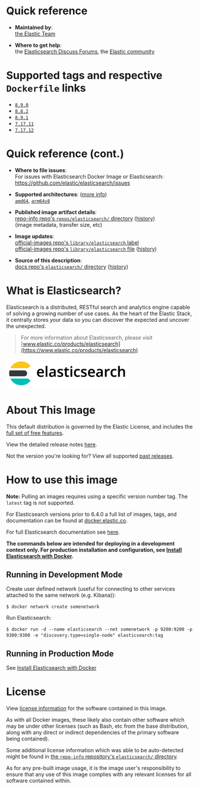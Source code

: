 <!--

********************************************************************************

WARNING:

    DO NOT EDIT "elasticsearch/README.md"

    IT IS AUTO-GENERATED

    (from the other files in "elasticsearch/" combined with a set of templates)

********************************************************************************

-->

# Quick reference

-	**Maintained by**:  
	[the Elastic Team](https://github.com/elastic/elasticsearch)

-	**Where to get help**:  
	the [Elasticsearch Discuss Forums](https://discuss.elastic.co/c/elasticsearch), the [Elastic community](https://www.elastic.co/community)

# Supported tags and respective `Dockerfile` links

-	[`8.9.0`](https://github.com/docker-library/elasticsearch/blob/ae7c373dd5eed001b3b9b3676a1897bad7a4a846/8.9.0/Dockerfile)
-	[`8.8.2`](https://github.com/docker-library/elasticsearch/blob/ae7c373dd5eed001b3b9b3676a1897bad7a4a846/8.8.2/Dockerfile)
-	[`8.9.1`](https://github.com/docker-library/elasticsearch/blob/eae769ae918ec760e5d21385d22298003914bd33/8/Dockerfile)
-	[`7.17.11`](https://github.com/docker-library/elasticsearch/blob/ae7c373dd5eed001b3b9b3676a1897bad7a4a846/7.17.11/Dockerfile)
-	[`7.17.12`](https://github.com/docker-library/elasticsearch/blob/5fe5a426ca33ac9869500cf87e6e4a14d7b1f9e5/7/Dockerfile)

# Quick reference (cont.)

-	**Where to file issues**:  
	For issues with Elasticsearch Docker Image or Elasticsearch: https://github.com/elastic/elasticsearch/issues

-	**Supported architectures**: ([more info](https://github.com/docker-library/official-images#architectures-other-than-amd64))  
	[`amd64`](https://hub.docker.com/r/amd64/elasticsearch/), [`arm64v8`](https://hub.docker.com/r/arm64v8/elasticsearch/)

-	**Published image artifact details**:  
	[repo-info repo's `repos/elasticsearch/` directory](https://github.com/docker-library/repo-info/blob/master/repos/elasticsearch) ([history](https://github.com/docker-library/repo-info/commits/master/repos/elasticsearch))  
	(image metadata, transfer size, etc)

-	**Image updates**:  
	[official-images repo's `library/elasticsearch` label](https://github.com/docker-library/official-images/issues?q=label%3Alibrary%2Felasticsearch)  
	[official-images repo's `library/elasticsearch` file](https://github.com/docker-library/official-images/blob/master/library/elasticsearch) ([history](https://github.com/docker-library/official-images/commits/master/library/elasticsearch))

-	**Source of this description**:  
	[docs repo's `elasticsearch/` directory](https://github.com/docker-library/docs/tree/master/elasticsearch) ([history](https://github.com/docker-library/docs/commits/master/elasticsearch))

# What is Elasticsearch?

Elasticsearch is a distributed, RESTful search and analytics engine capable of solving a growing number of use cases. As the heart of the Elastic Stack, it centrally stores your data so you can discover the expected and uncover the unexpected.

> For more information about Elasticsearch, please visit [www.elastic.co/products/elasticsearch](https://www.elastic.co/products/elasticsearch)

![logo](https://raw.githubusercontent.com/docker-library/docs/7baeec9386c1d3960fc9021a5973694b2e0e1af9/elasticsearch/logo.png)

# About This Image

This default distribution is governed by the Elastic License, and includes the [full set of free features](https://www.elastic.co/subscriptions).

View the detailed release notes [here](https://www.elastic.co/guide/en/elasticsearch/reference/current/es-release-notes.html).

Not the version you're looking for? View all supported [past releases](https://www.docker.elastic.co).

# How to use this image

**Note:** Pulling an images requires using a specific version number tag. The `latest` tag is not supported.

For Elasticsearch versions prior to 6.4.0 a full list of images, tags, and documentation can be found at [docker.elastic.co](https://www.docker.elastic.co/).

For full Elasticsearch documentation see [here](https://www.elastic.co/guide/en/elasticsearch/reference/index.html).

**The commands below are intended for deploying in a development context only. For production installation and configuration, see [Install Elasticsearch with Docker](https://www.elastic.co/guide/en/elasticsearch/reference/7.5/docker.html).**

## Running in Development Mode

Create user defined network (useful for connecting to other services attached to the same network (e.g. Kibana)):

```console
$ docker network create somenetwork
```

Run Elasticsearch:

```console
$ docker run -d --name elasticsearch --net somenetwork -p 9200:9200 -p 9300:9300 -e "discovery.type=single-node" elasticsearch:tag
```

## Running in Production Mode

See [Install Elasticsearch with Docker](https://www.elastic.co/guide/en/elasticsearch/reference/7.5/docker.html)

# License

View [license information](https://github.com/elastic/elasticsearch/blob/master/licenses/ELASTIC-LICENSE-2.0.txt) for the software contained in this image.

As with all Docker images, these likely also contain other software which may be under other licenses (such as Bash, etc from the base distribution, along with any direct or indirect dependencies of the primary software being contained).

Some additional license information which was able to be auto-detected might be found in [the `repo-info` repository's `elasticsearch/` directory](https://github.com/docker-library/repo-info/tree/master/repos/elasticsearch).

As for any pre-built image usage, it is the image user's responsibility to ensure that any use of this image complies with any relevant licenses for all software contained within.
